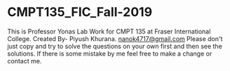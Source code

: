 # CMPT135_FIC_Fall-2019
This is Professor Yonas Lab Work for CMPT 135 at Fraser International College. 
Created By- Piyush Khurana. <nanok4717@gmail.com>
Please don't just copy and try to solve the questions on your own first and then see the solutions.
If there is some mistake by me feel free to make a change or contact me.
